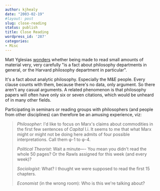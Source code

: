 ```yaml
---
author: kjhealy
date: "2003-02-19"
#layout: post
slug: close-reading
status: publish
title: Close Reading
wordpress_id: '287'
categories:
- Misc
---
```


Matt Yglesias [wonders](http://www.matthewyglesias.com/archives/002252.html#002252) whether being made to read small amounts of material very, very carefully "is a fact about philosophy departments in general, or the Harvard philosophy department in particular".

It's a fact about analytic philosophy. Especially the M&E people. Every clause counts with them, because there's no data, only argument. So there aren't any casual arguments. A related phenomenon is that philosophy papers will often have only six or seven citations, which would be unheard of in many other fields.

Participating in seminars or reading groups with philosophers (and people from other disciplines) can therefore be an amusing experience, viz:

> *Philosopher*: I'd like to focus on Marx's claims about commodities in the first few sentences of *Capital* I.i. It seems to me that what Marx might or might not be doing here admits of four possible interpretations. Call them φ-1 to φ-4.
>
> *Political Theorist*: Wait a minute—- You mean you didn't read the whole 50 pages? Or the Rawls assigned for this week (and every week)?
>
> *Sociologist*: What? I thought we were supposed to read the first 15 chapters.
>
> *Economist* (in the wrong room): Who is this we're talking about?
